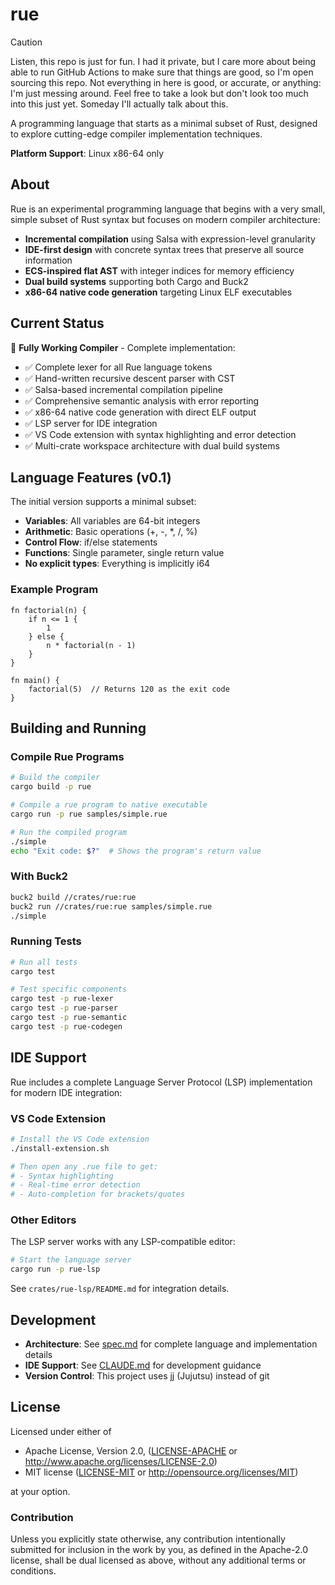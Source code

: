 # rue

> [!CAUTION]
> Listen, this repo is just for fun. I had it private, but I care more about
> being able to run GitHub Actions to make sure that things are good, so I'm
> open sourcing this repo. Not everything in here is good, or accurate, or
> anything: I'm just messing around. Feel free to take a look but don't look too
> much into this just yet. Someday I'll actually talk about this.


A programming language that starts as a minimal subset of Rust, designed to explore cutting-edge compiler implementation techniques.

**Platform Support**: Linux x86-64 only

## About

Rue is an experimental programming language that begins with a very small, simple subset of Rust syntax but focuses on modern compiler architecture:

- **Incremental compilation** using Salsa with expression-level granularity
- **IDE-first design** with concrete syntax trees that preserve all source information
- **ECS-inspired flat AST** with integer indices for memory efficiency
- **Dual build systems** supporting both Cargo and Buck2
- **x86-64 native code generation** targeting Linux ELF executables

## Current Status

🎉 **Fully Working Compiler** - Complete implementation:
- ✅ Complete lexer for all Rue language tokens
- ✅ Hand-written recursive descent parser with CST
- ✅ Salsa-based incremental compilation pipeline
- ✅ Comprehensive semantic analysis with error reporting
- ✅ x86-64 native code generation with direct ELF output
- ✅ LSP server for IDE integration
- ✅ VS Code extension with syntax highlighting and error detection
- ✅ Multi-crate workspace architecture with dual build systems

## Language Features (v0.1)

The initial version supports a minimal subset:
- **Variables**: All variables are 64-bit integers
- **Arithmetic**: Basic operations (+, -, *, /, %)
- **Control Flow**: if/else statements
- **Functions**: Single parameter, single return value
- **No explicit types**: Everything is implicitly i64

### Example Program

```rue
fn factorial(n) {
    if n <= 1 {
        1
    } else {
        n * factorial(n - 1)
    }
}

fn main() {
    factorial(5)  // Returns 120 as the exit code
}
```

## Building and Running

### Compile Rue Programs
```bash
# Build the compiler
cargo build -p rue

# Compile a rue program to native executable
cargo run -p rue samples/simple.rue

# Run the compiled program
./simple
echo "Exit code: $?"  # Shows the program's return value
```

### With Buck2
```bash
buck2 build //crates/rue:rue
buck2 run //crates/rue:rue samples/simple.rue
./simple
```

### Running Tests
```bash
# Run all tests
cargo test

# Test specific components
cargo test -p rue-lexer
cargo test -p rue-parser
cargo test -p rue-semantic
cargo test -p rue-codegen
```

## IDE Support

Rue includes a complete Language Server Protocol (LSP) implementation for modern IDE integration:

### VS Code Extension
```bash
# Install the VS Code extension
./install-extension.sh

# Then open any .rue file to get:
# - Syntax highlighting
# - Real-time error detection
# - Auto-completion for brackets/quotes
```

### Other Editors
The LSP server works with any LSP-compatible editor:
```bash
# Start the language server
cargo run -p rue-lsp
```

See `crates/rue-lsp/README.md` for integration details.

## Development

- **Architecture**: See [spec.md](./spec.md) for complete language and implementation details
- **IDE Support**: See [CLAUDE.md](./CLAUDE.md) for development guidance
- **Version Control**: This project uses jj (Jujutsu) instead of git

## License

Licensed under either of

 * Apache License, Version 2.0, ([LICENSE-APACHE](LICENSE-APACHE) or http://www.apache.org/licenses/LICENSE-2.0)
 * MIT license ([LICENSE-MIT](LICENSE-MIT) or http://opensource.org/licenses/MIT)

at your option.

### Contribution

Unless you explicitly state otherwise, any contribution intentionally submitted for inclusion in the work by you, as defined in the Apache-2.0 license, shall be dual licensed as above, without any additional terms or conditions.